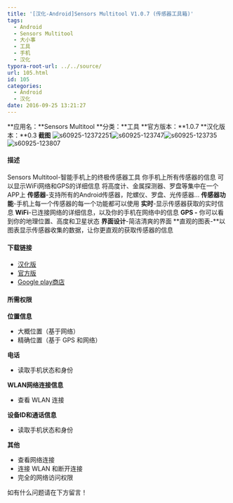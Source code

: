 ```yaml
---
title: '[汉化-Android]Sensors Multitool V1.0.7 (传感器工具箱)'
tags:
  - Android
  - Sensors Multitool
  - 大小事
  - 工具
  - 手机
  - 汉化
typora-root-url: ../../source/
url: 105.html
id: 105
categories:
  - Android
  - 汉化
date: 2016-09-25 13:21:27
---
```


**应用名：**Sensors Multitool **分类：**工具 **官方版本：**1.0.7 **汉化版本：**0.3 **截图** ![s60925-12372251](https://dreace.top/wp-content/uploads/2016/09/S60925-12372251-169x300.jpg)![s60925-123747](https://dreace.top/wp-content/uploads/2016/09/S60925-123747-169x300.jpg)![s60925-123735](https://dreace.top/wp-content/uploads/2016/09/S60925-123735-169x300.jpg)    ![s60925-123807](https://dreace.top/wp-content/uploads/2016/09/S60925-123807-169x300.jpg)

#### **描述**

Sensors Multitool-智能手机上的终极传感器工具 你手机上所有传感器的信息 可以显示WiFi网络和GPS的详细信息 将高度计、金属探测器、罗盘等集中在一个APP上 **传感器**-支持所有的Android传感器，陀螺仪、罗盘、光传感器… **传感器功能**-手机上每一个传感器的每一个功能都可以使用 **实时**-显示传感器获取的实时信息 **WiFi**-已连接网络的详细信息，以及你的手机在网络中的信息 **GPS -** 你可以看到你的地理位置、高度和卫星状态 **界面设计**-简洁清爽的界面 **直观的图表-**以图表显示传感器收集的数据，让你更直观的获取传感器的信息

#### 下载链接

*   [汉化版](https://obvs908b0.bkt.clouddn.com/Sensors_Multitool_1.0.7_zn-rCN.apk)
*   [官方版](https://obvs908b0.bkt.clouddn.com/Sensors_Multitool_1.0.7.apk)
*   [Google play商店](https://play.google.com/store/apps/details?id=com.wered.sensorsmultitool)

#### 所需权限

**位置信息**

*   大概位置（基于网络）
*   精确位置（基于 GPS 和网络）

**电话**

*   读取手机状态和身份

**WLAN网络连接信息**

*   查看 WLAN 连接

**设备ID和通话信息**

*   读取手机状态和身份

**其他**

*   查看网络连接
*   连接 WLAN 和断开连接
*   完全的网络访问权限

如有什么问题请在下方留言！